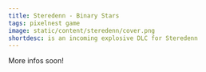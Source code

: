 ```yaml
---
title: Steredenn - Binary Stars
tags: pixelnest game
image: static/content/steredenn/cover.png
shortdesc: is an incoming explosive DLC for Steredenn
---
```


More infos soon!
